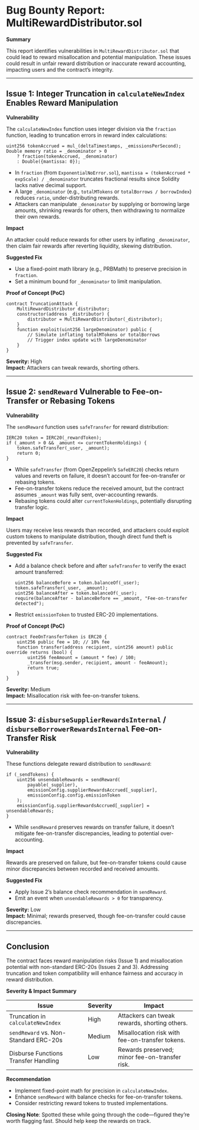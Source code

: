 # Bug Bounty Report: MultiRewardDistributor.sol

**Summary**

This report identifies vulnerabilities in `MultiRewardDistributor.sol` that could lead to reward misallocation and potential manipulation. These issues could result in unfair reward distribution or inaccurate reward accounting, impacting users and the contract’s integrity.

---

## **Issue 1: Integer Truncation in `calculateNewIndex` Enables Reward Manipulation**

**Vulnerability**

The `calculateNewIndex` function uses integer division via the `fraction` function, leading to truncation errors in reward index calculations:

```solidity
uint256 tokenAccrued = mul_(deltaTimestamps, _emissionsPerSecond);
Double memory ratio = _denominator > 0
    ? fraction(tokenAccrued, _denominator)
    : Double({mantissa: 0});
```

- In `fraction` (from `ExponentialNoError.sol`), `mantissa = (tokenAccrued * expScale) / _denominator` truncates fractional results since Solidity lacks native decimal support.
- A large `_denominator` (e.g., `totalMTokens` or `totalBorrows / borrowIndex`) reduces `ratio`, under-distributing rewards.
- Attackers can manipulate `_denominator` by supplying or borrowing large amounts, shrinking rewards for others, then withdrawing to normalize their own rewards.

**Impact**

An attacker could reduce rewards for other users by inflating `_denominator`, then claim fair rewards after reverting liquidity, skewing distribution.

**Suggested Fix**

- Use a fixed-point math library (e.g., PRBMath) to preserve precision in `fraction`.
- Set a minimum bound for `_denominator` to limit manipulation.

**Proof of Concept (PoC)**

```solidity
contract TruncationAttack {
    MultiRewardDistributor distributor;
    constructor(address _distributor) {
        distributor = MultiRewardDistributor(_distributor);
    }
    function exploit(uint256 largeDenominator) public {
        // Simulate inflating totalMTokens or totalBorrows
        // Trigger index update with largeDenominator
    }
}
```

**Severity:** High  
**Impact:** Attackers can tweak rewards, shorting others.

---

## **Issue 2: `sendReward` Vulnerable to Fee-on-Transfer or Rebasing Tokens**

**Vulnerability**

The `sendReward` function uses `safeTransfer` for reward distribution:

```solidity
IERC20 token = IERC20(_rewardToken);
if (_amount > 0 && _amount <= currentTokenHoldings) {
    token.safeTransfer(_user, _amount);
    return 0;
}
```

- While `safeTransfer` (from OpenZeppelin’s `SafeERC20`) checks return values and reverts on failure, it doesn’t account for fee-on-transfer or rebasing tokens.
- Fee-on-transfer tokens reduce the received amount, but the contract assumes `_amount` was fully sent, over-accounting rewards.
- Rebasing tokens could alter `currentTokenHoldings`, potentially disrupting transfer logic.

**Impact**

Users may receive less rewards than recorded, and attackers could exploit custom tokens to manipulate distribution, though direct fund theft is prevented by `safeTransfer`.

**Suggested Fix**

- Add a balance check before and after `safeTransfer` to verify the exact amount transferred:
  ```solidity
  uint256 balanceBefore = token.balanceOf(_user);
  token.safeTransfer(_user, _amount);
  uint256 balanceAfter = token.balanceOf(_user);
  require(balanceAfter - balanceBefore == _amount, "Fee-on-transfer detected");
  ```
- Restrict `emissionToken` to trusted ERC-20 implementations.

**Proof of Concept (PoC)**

```solidity
contract FeeOnTransferToken is ERC20 {
    uint256 public fee = 10; // 10% fee
    function transfer(address recipient, uint256 amount) public override returns (bool) {
        uint256 feeAmount = (amount * fee) / 100;
        _transfer(msg.sender, recipient, amount - feeAmount);
        return true;
    }
}
```

**Severity:** Medium  
**Impact:** Misallocation risk with fee-on-transfer tokens.

---

## **Issue 3: `disburseSupplierRewardsInternal` / `disburseBorrowerRewardsInternal` Fee-on-Transfer Risk**

**Vulnerability**

These functions delegate reward distribution to `sendReward`:

```solidity
if (_sendTokens) {
    uint256 unsendableRewards = sendReward(
        payable(_supplier),
        emissionConfig.supplierRewardsAccrued[_supplier],
        emissionConfig.config.emissionToken
    );
    emissionConfig.supplierRewardsAccrued[_supplier] = unsendableRewards;
}
```

- While `sendReward` preserves rewards on transfer failure, it doesn’t mitigate fee-on-transfer discrepancies, leading to potential over-accounting.

**Impact**

Rewards are preserved on failure, but fee-on-transfer tokens could cause minor discrepancies between recorded and received amounts.

**Suggested Fix**

- Apply Issue 2’s balance check recommendation in `sendReward`.
- Emit an event when `unsendableRewards > 0` for transparency.

**Severity:** Low  
**Impact:** Minimal; rewards preserved, though fee-on-transfer could cause discrepancies.

---

## **Conclusion**

The contract faces reward manipulation risks (Issue 1) and misallocation potential with non-standard ERC-20s (Issues 2 and 3). Addressing truncation and token compatibility will enhance fairness and accuracy in reward distribution.

**Severity & Impact Summary**

|**Issue**                                | **Severity** | **Impact**                                      |
|-----------------------------------------|--------------|-------------------------------------------------|
|Truncation in `calculateNewIndex`        | High         | Attackers can tweak rewards, shorting others.   |
|`sendReward` vs. Non-Standard ERC-20s    | Medium       | Misallocation risk with fee-on-transfer tokens. |
|Disburse Functions Transfer Handling     | Low          | Rewards preserved; minor fee-on-transfer risk.  |

**Recommendation**
- Implement fixed-point math for precision in `calculateNewIndex`.
- Enhance `sendReward` with balance checks for fee-on-transfer tokens.
- Consider restricting reward tokens to trusted implementations.

**Closing Note**: Spotted these while going through the code—figured they’re worth flagging fast. Should help keep the rewards on track.
